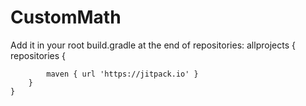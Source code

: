 # CustomMath
Add it in your root build.gradle at the end of repositories:
allprojects {
		repositories {
		
			maven { url 'https://jitpack.io' }
		}
	}
